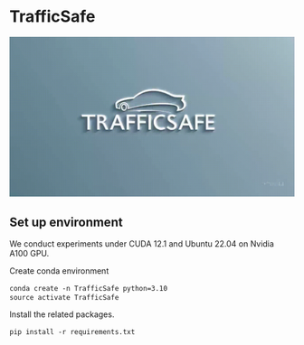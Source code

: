 # TrafficSafe

![TrafficSafe Icon](assets/TrafficSafe_icon.gif)

## Set up environment
We conduct experiments under CUDA 12.1 and Ubuntu 22.04 on Nvidia A100 GPU.

Create conda environment
```
conda create -n TrafficSafe python=3.10
source activate TrafficSafe
```
Install the related packages.
```
pip install -r requirements.txt
```